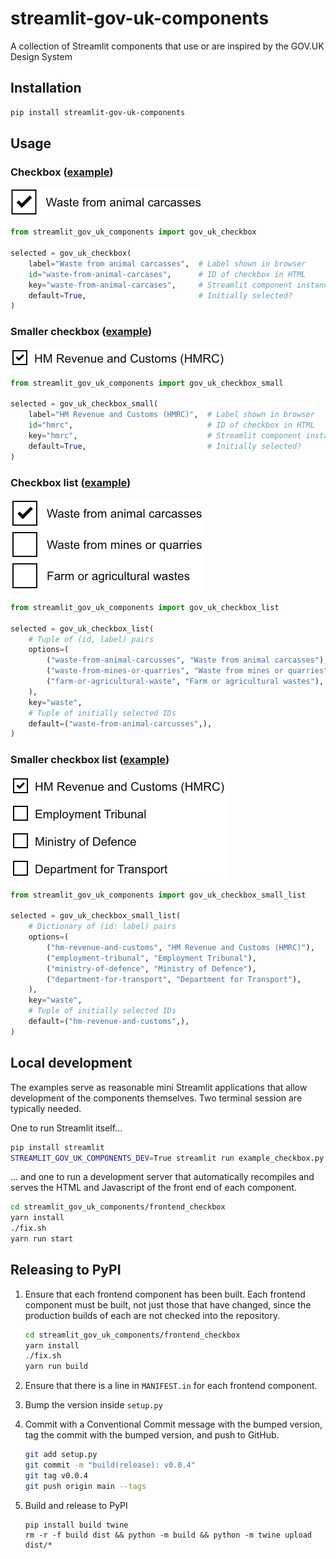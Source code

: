 # streamlit-gov-uk-components

A collection of Streamlit components that use or are inspired by the GOV.UK Design System


## Installation

```bash
pip install streamlit-gov-uk-components
```

## Usage

### Checkbox ([example](./example_checkbox_small.py))

<img alt="Checkbox example" src="https://github.com/uktrade/streamlit-gov-uk-components/blob/main/example_checkbox.png?raw=true" width="306" height="44">

```python
from streamlit_gov_uk_components import gov_uk_checkbox

selected = gov_uk_checkbox(
    label="Waste from animal carcasses",  # Label shown in browser
    id="waste-from-animal-carcases",      # ID of checkbox in HTML
    key="waste-from-animal-carcases",     # Streamlit component instance key
    default=True,                         # Initially selected?
)
```

### Smaller checkbox ([example](./example_checkbox_small.py))

<img alt="Smaller checkbox example" src="https://github.com/uktrade/streamlit-gov-uk-components/blob/main/example_checkbox_small.png?raw=true" width="342" height="30">

```python
from streamlit_gov_uk_components import gov_uk_checkbox_small

selected = gov_uk_checkbox_small(
    label="HM Revenue and Customs (HMRC)",  # Label shown in browser
    id="hmrc",                              # ID of checkbox in HTML
    key="hmrc",                             # Streamlit component instance key
    default=True,                           # Initially selected?
)
```


### Checkbox list ([example](./example_checkbox_list.py))

<img alt="Smaller checkbox example" src="https://github.com/uktrade/streamlit-gov-uk-components/blob/main/example_checkbox_list.png?raw=true" width="310" height="148">

```python
from streamlit_gov_uk_components import gov_uk_checkbox_list

selected = gov_uk_checkbox_list(
    # Tuple of (id, label) pairs
    options=(
        ("waste-from-animal-carcusses", "Waste from animal carcasses"),
        ("waste-from-mines-or-quarries", "Waste from mines or quarries"),
        ("farm-or-agricultural-waste", "Farm or agricultural wastes"),
    ),
    key="waste",
    # Tuple of initially selected IDs
    default=("waste-from-animal-carcusses",),
)
```


### Smaller checkbox list ([example](./example_checkbox_small_list.py))

<img alt="Smaller checkbox list example" src="https://github.com/uktrade/streamlit-gov-uk-components/blob/main/example_checkbox_small_list.png?raw=true" width="346" height="164">

```python
from streamlit_gov_uk_components import gov_uk_checkbox_small_list

selected = gov_uk_checkbox_small_list(
    # Dictionary of (id: label) pairs
    options=(
        ("hm-revenue-and-customs", "HM Revenue and Customs (HMRC)"),
        ("employment-tribunal", "Employment Tribunal"),
        ("ministry-of-defence", "Ministry of Defence"),
        ("department-for-transport", "Department for Transport"),
    ),
    key="waste",
    # Tuple of initially selected IDs
    default=("hm-revenue-and-customs",),
)
```


## Local development

The examples serve as reasonable mini Streamlit applications that allow development of the components themselves. Two terminal session are typically needed.

One to run Streamlit itself...

```bash
pip install streamlit
STREAMLIT_GOV_UK_COMPONENTS_DEV=True streamlit run example_checkbox.py
```

... and one to run a development server that automatically recompiles and serves the HTML and Javascript of the front end of each component.

```bash
cd streamlit_gov_uk_components/frontend_checkbox
yarn install
./fix.sh
yarn run start
```

## Releasing to PyPI

1. Ensure that each frontend component has been built. Each frontend component must be built, not just those that have changed, since the production builds of each are not checked into the repository.

   ```bash
   cd streamlit_gov_uk_components/frontend_checkbox
   yarn install
   ./fix.sh
   yarn run build
   ```

2. Ensure that there is a line in `MANIFEST.in` for each frontend component.

3. Bump the version inside `setup.py`

4. Commit with a Conventional Commit message with the bumped version, tag the commit with the bumped version, and push to GitHub.

   ```bash
   git add setup.py
   git commit -m "build(release): v0.0.4"
   git tag v0.0.4
   git push origin main --tags
   ```

5. Build and release to PyPI

   ```
   pip install build twine
   rm -r -f build dist && python -m build && python -m twine upload dist/*
   ```
